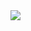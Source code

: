 <picture>
    <source srcset="https://github-readme-stats.vercel.app/api?username=slavce14&show_icons=true&locale=en&title_color=0064ff&icon_color=0064ff&text_color=000000&bg_color=ffffff"  media="(prefers-color-scheme: light)">
    <img src="https://github-readme-stats.vercel.app/api?username=slavce14&show_icons=true&locale=en&title_color=0064ff&icon_color=0064ff&text_color=ffffff&bg_color=000414">
</picture>
